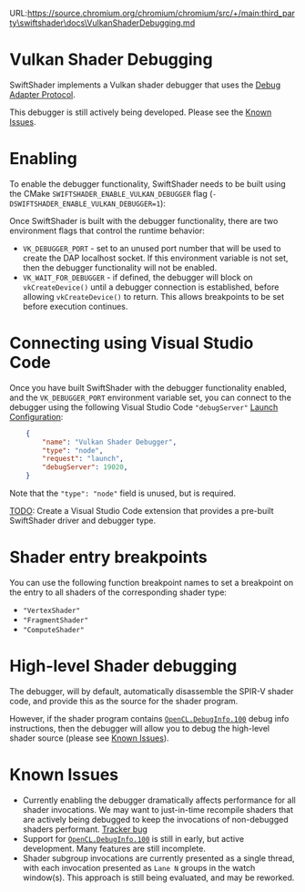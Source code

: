 URL:https://source.chromium.org/chromium/chromium/src/+/main:third_party\swiftshader\docs\VulkanShaderDebugging.md
# Vulkan Shader Debugging

SwiftShader implements a Vulkan shader debugger that uses the [Debug Adapter Protocol](https://microsoft.github.io/debug-adapter-protocol).

This debugger is still actively being developed. Please see the [Known Issues](#Known-Issues).

# Enabling

To enable the debugger functionality, SwiftShader needs to be built using the CMake `SWIFTSHADER_ENABLE_VULKAN_DEBUGGER` flag (`-DSWIFTSHADER_ENABLE_VULKAN_DEBUGGER=1`):

Once SwiftShader is built with the debugger functionality, there are two environment flags that control the runtime behavior:

* `VK_DEBUGGER_PORT` - set to an unused port number that will be used to create the DAP localhost socket. If this environment variable is not set, then the debugger functionality will not be enabled.
* `VK_WAIT_FOR_DEBUGGER` - if defined, the debugger will block on `vkCreateDevice()` until a debugger connection is established, before allowing `vkCreateDevice()` to return. This allows breakpoints to be set before execution continues.

# Connecting using Visual Studio Code

Once you have built SwiftShader with the debugger functionality enabled, and the `VK_DEBUGGER_PORT` environment variable set, you can connect to the debugger using the following Visual Studio Code `"debugServer"` [Launch Configuration](https://code.visualstudio.com/docs/editor/debugging#_launch-configurations):

```json
    {
        "name": "Vulkan Shader Debugger",
        "type": "node",
        "request": "launch",
        "debugServer": 19020,
    }
```

Note that the `"type": "node"` field is unused, but is required.

[TODO](https://issuetracker.google.com/issues/148373102): Create a Visual Studio Code extension that provides a pre-built SwiftShader driver and debugger type.

# Shader entry breakpoints

You can use the following function breakpoint names to set a breakpoint on the entry to all shaders of the corresponding shader type:
* `"VertexShader"`
* `"FragmentShader"`
* `"ComputeShader"`

# High-level Shader debugging

The debugger, will by default, automatically disassemble the SPIR-V shader code, and provide this as the source for the shader program.

However, if the shader program contains [`OpenCL.DebugInfo.100`](https://www.khronos.org/registry/spir-v/specs/unified1/OpenCL.DebugInfo.100.mobile.html) debug info instructions, then the debugger will allow you to debug the high-level shader source (please see [Known Issues](#Known-Issues)).


# Known Issues

* Currently enabling the debugger dramatically affects performance for all shader invocations. We may want to just-in-time recompile shaders that are actively being debugged to keep the invocations of non-debugged shaders performant. [Tracker bug](https://issuetracker.google.com/issues/148372410)
* Support for [`OpenCL.DebugInfo.100`](https://www.khronos.org/registry/spir-v/specs/unified1/OpenCL.DebugInfo.100.mobile.html) is still in early, but active development. Many features are still incomplete.
* Shader subgroup invocations are currently presented as a single thread, with each invocation presented as `Lane N` groups in the watch window(s). This approach is still being evaluated, and may be reworked.
